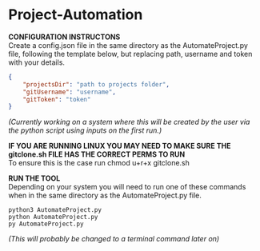 # Project-Automation
**CONFIGURATION INSTRUCTONS**  
Create a config.json file in the same directory as the AutomateProject.py file, following the template below, but replacing path, username and token with your details.

```json
{
    "projectsDir": "path to projects folder",
    "gitUsername": "username",
    "gitToken": "token"
}
```

*(Currently working on a system where this will be created by the user via the python script using inputs on the first run.)*

**IF YOU ARE RUNNING LINUX YOU MAY NEED TO MAKE SURE THE gitclone.sh FILE HAS THE CORRECT PERMS TO RUN**  
To ensure this is the case run chmod u+r+x gitclone.sh


**RUN THE TOOL**  
Depending on your system you will need to run one of these commands when in the same directory as the AutomateProject.py file.
```
python3 AutomateProject.py
python AutomateProject.py
py AutomateProject.py
```
*(This will probably be changed to a terminal command later on)*
